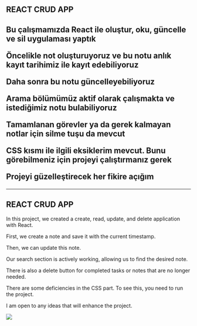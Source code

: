 
<h2> REACT CRUD APP <h2/>
  
<p>Bu çalışmamızda React ile oluştur, oku, güncelle ve sil uygulaması yaptık<p/>
<p>Öncelikle not oluşturuyoruz ve bu notu anlık kayıt tarihimiz ile kayıt edebiliyoruz</p>
<p>Daha sonra bu notu güncelleyebiliyoruz</p>
<p>Arama bölümümüz aktif olarak çalışmakta ve istediğimiz notu bulabiliyoruz</p>
<p>Tamamlanan görevler ya da gerek kalmayan notlar için silme tuşu da mevcut</p>
<p>CSS kısmı ile ilgili eksiklerim mevcut. Bunu görebilmeniz için projeyi çalıştırmanız gerek</p>
<p>Projeyi güzelleştirecek her fikire açığım</p>


------------   ------------   ------------   ------------   

<h2>REACT CRUD APP</h2>
  
<p>In this project, we created a create, read, update, and delete application with React.</p>
<p>First, we create a note and save it with the current timestamp.</p>
<p>Then, we can update this note.</p>
<p>Our search section is actively working, allowing us to find the desired note.</p>
<p>There is also a delete button for completed tasks or notes that are no longer needed.</p>
<p>There are some deficiencies in the CSS part. To see this, you need to run the project.</p>
<p>I am open to any ideas that will enhance the project.</p>

![](react-notes-app.gif)
